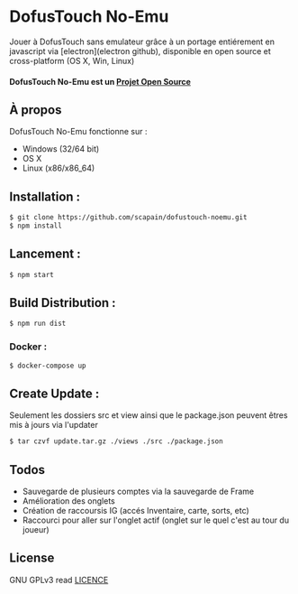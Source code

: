 # DofusTouch No-Emu

Jouer à DofusTouch sans emulateur grâce à un portage entiérement en javascript via [electron](electron github), disponible en open source et cross-platform (OS X, Win, Linux)

#### DofusTouch No-Emu est un [Projet Open Source](http://openopensource.org/)

## À propos
DofusTouch No-Emu fonctionne sur :
 - Windows (32/64 bit)
 - OS X
 - Linux (x86/x86_64)

## Installation :
```sh
$ git clone https://github.com/scapain/dofustouch-noemu.git
$ npm install
```

## Lancement :
```sh
$ npm start
```

## Build Distribution :
```sh
$ npm run dist
```

### Docker :
```sh
$ docker-compose up
```

## Create Update :
Seulement les dossiers src et view ainsi que le package.json peuvent êtres mis à jours via l'updater
```sh
$ tar czvf update.tar.gz ./views ./src ./package.json
```

## Todos

 - Sauvegarde de plusieurs comptes via la sauvegarde de Frame
 - Amélioration des onglets
 - Création de raccoursis IG (accés Inventaire, carte, sorts, etc)
 - Raccourci pour aller sur l'onglet actif (onglet sur le quel c'est au tour du joueur)

License
----

GNU GPLv3 read [LICENCE](https://github.com/scapain/dofustouch-noemu/blob/master/LICENCE)
